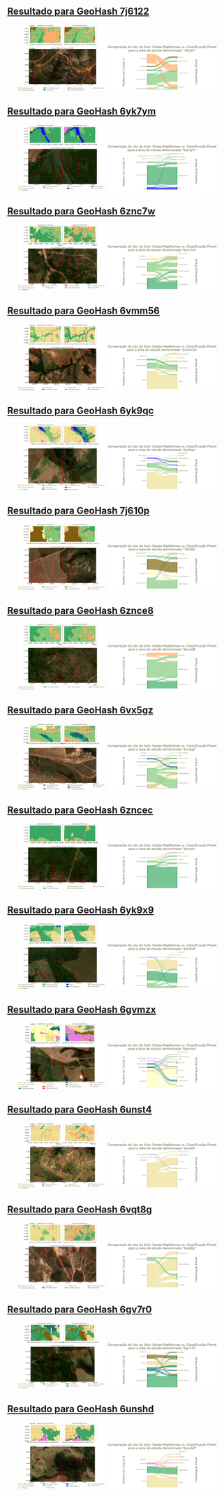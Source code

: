 ## [Resultado para GeoHash 7j6122](resultados/7j6122.md) 

<p align="center">
  <img src="figs/7j6122_map.png" style="width: 40%; display: inline-block;" />
  <img src="figs/sankey_7j6122.png" style="width: 50%; display: inline-block;" />
</p>

## [Resultado para GeoHash 6yk7ym](resultados/6yk7ym.md) 

<p align="center">
  <img src="figs/6yk7ym_map.png" style="width: 40%; display: inline-block;" />
  <img src="figs/sankey_6yk7ym.png" style="width: 50%; display: inline-block;" />
</p>

## [Resultado para GeoHash 6znc7w](resultados/6znc7w.md) 

<p align="center">
  <img src="figs/6znc7w_map.png" style="width: 40%; display: inline-block;" />
  <img src="figs/sankey_6znc7w.png" style="width: 50%; display: inline-block;" />
</p>

## [Resultado para GeoHash 6vmm56](resultados/6vmm56.md) 

<p align="center">
  <img src="figs/6vmm56_map.png" style="width: 40%; display: inline-block;" />
  <img src="figs/sankey_6vmm56.png" style="width: 50%; display: inline-block;" />
</p>

## [Resultado para GeoHash 6yk9qc](resultados/6yk9qc.md) 

<p align="center">
  <img src="figs/6yk9qc_map.png" style="width: 40%; display: inline-block;" />
  <img src="figs/sankey_6yk9qc.png" style="width: 50%; display: inline-block;" />
</p>

## [Resultado para GeoHash 7j610p](resultados/7j610p.md) 

<p align="center">
  <img src="figs/7j610p_map.png" style="width: 40%; display: inline-block;" />
  <img src="figs/sankey_7j610p.png" style="width: 50%; display: inline-block;" />
</p>

## [Resultado para GeoHash 6znce8](resultados/6znce8.md) 

<p align="center">
  <img src="figs/6znce8_map.png" style="width: 40%; display: inline-block;" />
  <img src="figs/sankey_6znce8.png" style="width: 50%; display: inline-block;" />
</p>

## [Resultado para GeoHash 6vx5gz](resultados/6vx5gz.md) 

<p align="center">
  <img src="figs/6vx5gz_map.png" style="width: 40%; display: inline-block;" />
  <img src="figs/sankey_6vx5gz.png" style="width: 50%; display: inline-block;" />
</p>

## [Resultado para GeoHash 6zncec](resultados/6zncec.md) 

<p align="center">
  <img src="figs/6zncec_map.png" style="width: 40%; display: inline-block;" />
  <img src="figs/sankey_6zncec.png" style="width: 50%; display: inline-block;" />
</p>

## [Resultado para GeoHash 6yk9x9](resultados/6yk9x9.md) 

<p align="center">
  <img src="figs/6yk9x9_map.png" style="width: 40%; display: inline-block;" />
  <img src="figs/sankey_6yk9x9.png" style="width: 50%; display: inline-block;" />
</p>

## [Resultado para GeoHash 6gvmzx](resultados/6gvmzx.md) 

<p align="center">
  <img src="figs/6gvmzx_map.png" style="width: 40%; display: inline-block;" />
  <img src="figs/sankey_6gvmzx.png" style="width: 50%; display: inline-block;" />
</p>

## [Resultado para GeoHash 6unst4](resultados/6unst4.md) 

<p align="center">
  <img src="figs/6unst4_map.png" style="width: 40%; display: inline-block;" />
  <img src="figs/sankey_6unst4.png" style="width: 50%; display: inline-block;" />
</p>

## [Resultado para GeoHash 6vqt8g](resultados/6vqt8g.md) 

<p align="center">
  <img src="figs/6vqt8g_map.png" style="width: 40%; display: inline-block;" />
  <img src="figs/sankey_6vqt8g.png" style="width: 50%; display: inline-block;" />
</p>

## [Resultado para GeoHash 6gv7r0](resultados/6gv7r0.md) 

<p align="center">
  <img src="figs/6gv7r0_map.png" style="width: 40%; display: inline-block;" />
  <img src="figs/sankey_6gv7r0.png" style="width: 50%; display: inline-block;" />
</p>

## [Resultado para GeoHash 6unshd](resultados/6unshd.md) 

<p align="center">
  <img src="figs/6unshd_map.png" style="width: 40%; display: inline-block;" />
  <img src="figs/sankey_6unshd.png" style="width: 50%; display: inline-block;" />
</p>

